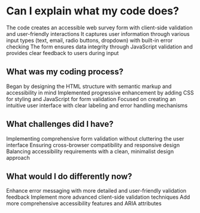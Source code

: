 # Can I explain what my code does?

The code creates an accessible web survey form with client-side validation and user-friendly interactions
It captures user information through various input types (text, email, radio buttons, dropdown) with built-in error checking
The form ensures data integrity through JavaScript validation and provides clear feedback to users during input

## What was my coding process?

Began by designing the HTML structure with semantic markup and accessibility in mind
Implemented progressive enhancement by adding CSS for styling and JavaScript for form validation
Focused on creating an intuitive user interface with clear labeling and error handling mechanisms

## What challenges did I have?

Implementing comprehensive form validation without cluttering the user interface
Ensuring cross-browser compatibility and responsive design
Balancing accessibility requirements with a clean, minimalist design approach

## What would I do differently now?

Enhance error messaging with more detailed and user-friendly validation feedback
Implement more advanced client-side validation techniques
Add more comprehensive accessibility features and ARIA attributes
